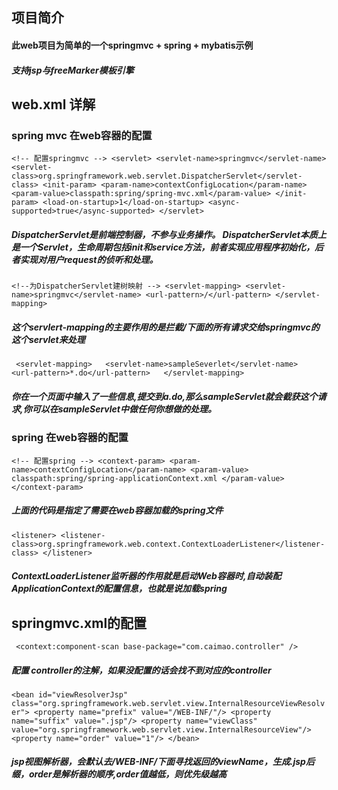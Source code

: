 ## 项目简介

#### 此web项目为简单的一个springmvc + spring + mybatis示例

##### 支持jsp与freeMarker模板引擎

## web.xml 详解
### spring mvc 在web容器的配置
`<!-- 配置springmvc -->
<servlet>
    <servlet-name>springmvc</servlet-name>
    <servlet-class>org.springframework.web.servlet.DispatcherServlet</servlet-class>
    <init-param>
        <param-name>contextConfigLocation</param-name>
        <param-value>classpath:spring/spring-mvc.xml</param-value>
    </init-param>
    <load-on-startup>1</load-on-startup>
    <async-supported>true</async-supported>
</servlet>`

##### DispatcherServlet是前端控制器，不参与业务操作。 DispatcherServlet本质上是一个Servlet，生命周期包括init和service方法，前者实现应用程序初始化，后者实现对用户request的侦听和处理。

`<!--为DispatcherServlet建树映射 -->
<servlet-mapping>
    <servlet-name>springmvc</servlet-name>
    <url-pattern>/</url-pattern>
</servlet-mapping>`

##### 这个servlert-mapping的主要作用的是拦截/下面的所有请求交给springmvc的这个servlet来处理

`  <servlet-mapping>  
          <servlet-name>sampleSeverlet</servlet-name>  
          <url-pattern>*.do</url-pattern>  
  </servlet-mapping>  `
#####  你在一个页面中输入了一些信息,提交到a.do,那么sampleServlet就会截获这个请求,你可以在sampleServlet中做任何你想做的处理。


### spring 在web容器的配置
`<!-- 配置spring -->
<context-param>
    <param-name>contextConfigLocation</param-name>
    <param-value>
classpath:spring/spring-applicationContext.xml
</param-value>
</context-param>`

##### 上面的代码是指定了需要在web容器加载的spring文件

`<listener>
    <listener-class>org.springframework.web.context.ContextLoaderListener</listener-class>
</listener>`

##### ContextLoaderListener监听器的作用就是启动Web容器时,自动装配ApplicationContext的配置信息，也就是说加载spring




## springmvc.xml的配置

`
<context:component-scan base-package="com.caimao.controller" />`

##### 配置 controller的注解，如果没配置的话会找不到对应的controller

`<bean id="viewResolverJsp" class="org.springframework.web.servlet.view.InternalResourceViewResolver">
    <property name="prefix" value="/WEB-INF/"/>
    <property name="suffix" value=".jsp"/>
    <property name="viewClass" value="org.springframework.web.servlet.view.InternalResourceView"/>
    <property name="order" value="1"/>
</bean>`

##### jsp视图解析器，会默认去/WEB-INF/下面寻找返回的viewName，生成.jsp后缀，order是解析器的顺序,order值越低，则优先级越高











